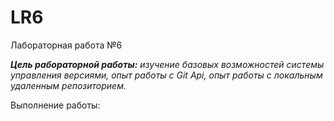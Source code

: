 # LR6
Лабораторная работа №6

***Цель рабораторной работы:*** *изучение базовых возможностей системы управления версиями, опыт работы с Git Api, опыт работы с локальным удаленным репозиторием.*

Выполнение работы:

